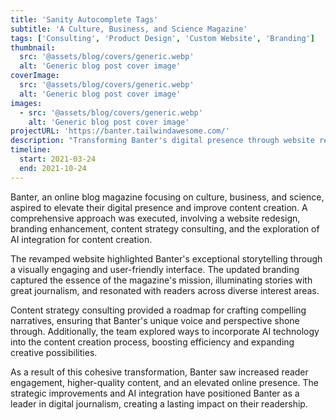 ```yaml
---
title: 'Sanity Autocomplete Tags'
subtitle: 'A Culture, Business, and Science Magazine'
tags: ['Consulting', 'Product Design', 'Custom Website', 'Branding']
thumbnail:
  src: '@assets/blog/covers/generic.webp'
  alt: 'Generic blog post cover image'
coverImage:
  src: '@assets/blog/covers/generic.webp'
  alt: 'Generic blog post cover image'
images:
  - src: '@assets/blog/covers/generic.webp'
    alt: 'Generic blog post cover image'
projectURL: 'https://banter.tailwindawesome.com/'
description: "Transforming Banter's digital presence through website redesign, branding enhancement, content strategy consulting, and AI integration for content creation."
timeline:
  start: 2021-03-24
  end: 2021-10-24
---
```


Banter, an online blog magazine focusing on culture, business, and science, aspired to elevate their digital presence and improve content creation. A comprehensive approach was executed, involving a website redesign, branding enhancement, content strategy consulting, and the exploration of AI integration for content creation.

The revamped website highlighted Banter's exceptional storytelling through a visually engaging and user-friendly interface. The updated branding captured the essence of the magazine's mission, illuminating stories with great journalism, and resonated with readers across diverse interest areas.

Content strategy consulting provided a roadmap for crafting compelling narratives, ensuring that Banter's unique voice and perspective shone through. Additionally, the team explored ways to incorporate AI technology into the content creation process, boosting efficiency and expanding creative possibilities.

As a result of this cohesive transformation, Banter saw increased reader engagement, higher-quality content, and an elevated online presence. The strategic improvements and AI integration have positioned Banter as a leader in digital journalism, creating a lasting impact on their readership.
